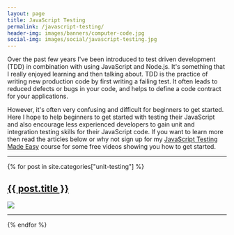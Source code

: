 ```yaml
---
layout: page
title: JavaScript Testing
permalink: /javascript-testing/
header-img: images/banners/computer-code.jpg
social-img: images/social/javascript-testing.jpg
---
```


Over the past few years I've been introduced to test driven development (TDD) in combination with using JavaScript and Node.js. It's something that I really enjoyed learning and then talking about. TDD is the practice of writing new production code by first writing a failing test. It often leads to reduced defects or bugs in your code, and helps to define a code contract for your applications.

However, it's often very confusing and difficult for beginners to get started. Here I hope to help beginners to get started with testing their JavaScript and also encourage less experienced developers to gain unit and integration testing skills for their JavaScript code. If you want to learn more then read the articles below or why not sign up for my [JavaScript Testing Made Easy]({{site.url}}/courses/javascript-testing-made-easy) course for some free videos showing you how to get started.

---

{% for post in site.categories["unit-testing"] %}
<div class="post-preview">
    <a href="{{site.url}}/{{post.url}}">
        <h2 class="post-title">{{ post.title }}</h2>
        <img class="image" src="{{site.url}}/{{post.social-img}}" />
    </a>
    <hr />
</div>
{% endfor %}
